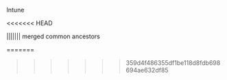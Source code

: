 Intune

<<<<<<< HEAD
<!--HONumber=Sep16_HO4-->

||||||| merged common ancestors
<!--HONumber=Jun16_HO4-->
=======
<!--HONumber=Oct16_HO3-->
>>>>>>> 359d4f486355df1be118d8fdb698694ae632df85

